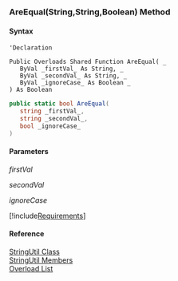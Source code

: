 ﻿### AreEqual(String,String,Boolean) Method

#### Syntax

```vbnet
'Declaration

Public Overloads Shared Function AreEqual( _
   ByVal _firstVal_ As String, _
   ByVal _secondVal_ As String, _
   ByVal _ignoreCase_ As Boolean _
) As Boolean
```

```csharp
public static bool AreEqual( 
   string _firstVal_,
   string _secondVal_,
   bool _ignoreCase_
)
```

#### Parameters

_firstVal_

_secondVal_

_ignoreCase_

[!include[Requirements](../partials/requirements.md)]

#### Reference

[StringUtil Class](FChoice.Common~FChoice.Common.StringUtil.md)  
[StringUtil Members](FChoice.Common~FChoice.Common.StringUtil_members.md)  
[Overload List](FChoice.Common~FChoice.Common.StringUtil~AreEqual.md)